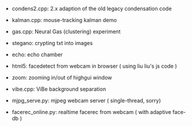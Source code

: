 * condens2.cpp: 2.x adaption of the old legacy condensation code
* kalman.cpp: mouse-tracking kalman demo
* gas.cpp: Neural Gas (clustering) experiment
* stegano: crypting txt into images 
* echo: echo chamber
* html5: facedetect from webcam in browser ( using liu liu's js code )
* zoom: zooming in/out of highgui window
* vibe.cpp: ViBe background separation

* mjpg_serve.py: mjpeg webcam server ( single-thread, sorry)
* facerec_online.py: realtime facerec from webcam ( with adaptive face-db )
